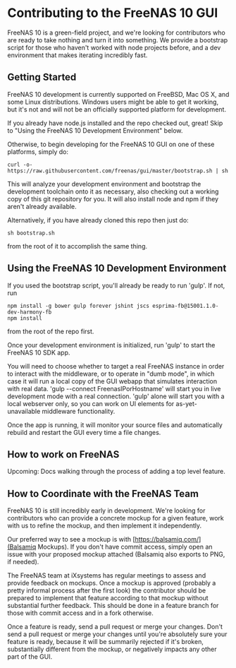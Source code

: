 # Contributing to the FreeNAS 10 GUI

FreeNAS 10 is a green-field project, and we're looking for contributors who are
ready to take nothing and turn it into something. We provide a bootstrap script
for those who haven't worked with node projects before, and a dev environment
that makes iterating incredibly fast.

## Getting Started

FreeNAS 10 development is currently supported on FreeBSD, Mac OS X, and some
Linux distributions. Windows users might be able to get it working, but it's not
and will not be an officially supported platform for development.

If you already have node.js installed and the repo checked out, great! Skip to
"Using the FreeNAS 10 Development Environment" below.

Otherwise, to begin developing for the FreeNAS 10 GUI on one of these platforms,
simply do:

    curl -o- https://raw.githubusercontent.com/freenas/gui/master/bootstrap.sh | sh

This will analyze your development environment and bootstrap the development
toolchain onto it as necessary, also checking out a working copy of this
git repository for you. It will also install node and npm if they aren't already
available.

Alternatively, if you have already cloned this repo then just do:

    sh bootstrap.sh

from the root of it to accomplish the same thing.

## Using the FreeNAS 10 Development Environment

If you used the bootstrap script, you'll already be ready to run 'gulp'. If not,
run

    npm install -g bower gulp forever jshint jscs esprima-fb@15001.1.0-dev-harmony-fb
    npm install

from the root of the repo first.

Once your development environment is initialized, run 'gulp' to start the
FreeNAS 10 SDK app.

You will need to choose whether to target a real FreeNAS instance in order to
interact with the middleware, or to operate in "dumb mode", in which case it
will run a local copy of the GUI webapp that simulates interaction with real
data. 'gulp --connect FreenasIPorHostname' will start you in live development
mode with a real connection. 'gulp' alone will start you with a local webserver
only, so you can work on UI elements for as-yet-unavailable middleware
functionality.

Once the app is running, it will monitor your source files and automatically
rebuild and restart the GUI every time a file changes.

## How to work on FreeNAS

Upcoming: Docs walking through the process of adding a top level feature.

## How to Coordinate with the FreeNAS Team

FreeNAS 10 is still incredibly early in development. We're looking for
contributors who can provide a concrete mockup for a given feature, work with us
to refine the mockup, and then implement it independently.

Our preferred way to see a mockup is with
[https://balsamiq.com/](Balsamiq Mockups). If you don't have commit access,
simply open an issue with your proposed mockup attached (Balsamiq also exports
to PNG, if needed).

The FreeNAS team at iXsystems has regular meetings to assess and provide
feedback on mockups. Once a mockup is approved (probably a pretty informal
process after the first look) the contributor should be prepared to implement
that feature according to that mockup without substantial further feedback. This
should be done in a feature branch for those with commit access and in a fork
otherwise.

Once a feature is ready, send a pull request or merge your changes. Don't send
a pull request or merge your changes until you're absolutely sure your feature
is ready, because it will be summarily rejected if it's broken, substantially
different from the mockup, or negatively impacts any other part of the GUI.
